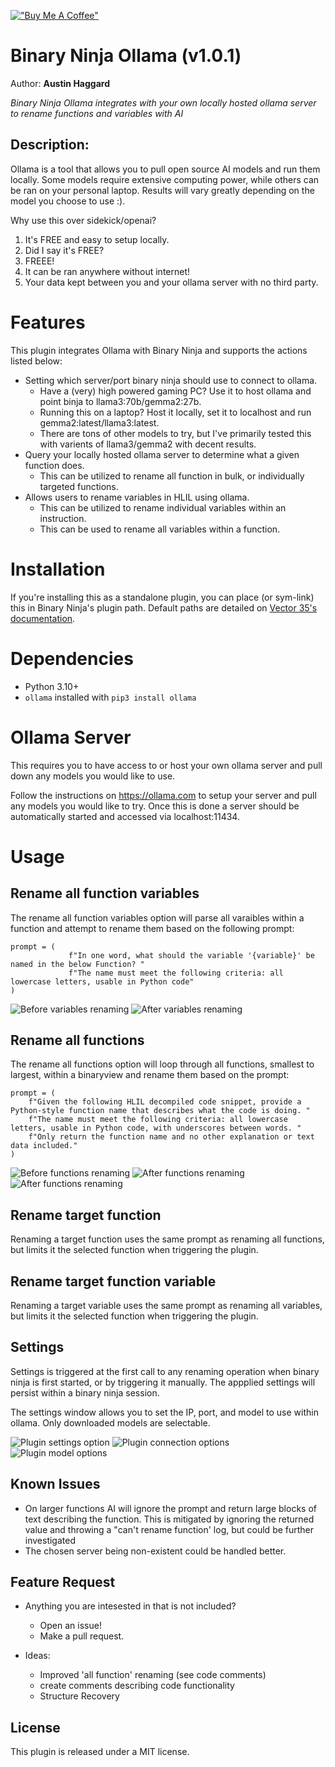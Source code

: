 [!["Buy Me A Coffee"](https://www.buymeacoffee.com/assets/img/custom_images/orange_img.png)](https://www.buymeacoffee.com/ahaggard)

# Binary Ninja Ollama (v1.0.1)
Author: **Austin Haggard**

_Binary Ninja Ollama integrates with your own locally hosted ollama server to rename functions and variables with AI_

## Description:
Ollama is a tool that allows you to pull open source AI models and run them locally.
Some models require extensive computing power, while others can be ran on your personal laptop.
Results will vary greatly depending on the model you choose to use :).

Why use this over sidekick/openai?
1. It's FREE and easy to setup locally.
2. Did I say it's FREE?
3. FREEE!
4. It can be ran anywhere without internet!
5. Your data kept between you and your ollama server with no third party.

# Features
This plugin integrates Ollama with Binary Ninja and supports the actions listed below:

- Setting which server/port binary ninja should use to connect to ollama.
  - Have a (very) high powered gaming PC? Use it to host ollama and point binja to llama3:70b/gemma2:27b.
  - Running this on a laptop? Host it locally, set it to localhost and run gemma2:latest/llama3:latest.
  - There are tons of other models to try, but I've primarily tested this with varients of llama3/gemma2 with decent results.
- Query your locally hosted ollama server to determine what a given function does.
  - This can be utilized to rename all function in bulk, or individually targeted functions.
- Allows users to rename variables in HLIL using ollama.
  - This can be utilized to rename individual variables within an instruction.
  - This can be used to rename all variables within a function.

# Installation

If you're installing this as a standalone plugin, you can place (or sym-link)
this in Binary Ninja's plugin path. Default paths are detailed on
[Vector 35's documentation](https://docs.binary.ninja/guide/plugins.html).

# Dependencies

- Python 3.10+
- `ollama` installed with `pip3 install ollama`

# Ollama Server 

This requires you to have access to or host your own ollama server and pull down any models you would like to use.

Follow the instructions on https://ollama.com to setup your server and pull any models you would like to try.
Once this is done a server should be automatically started and accessed via localhost:11434.

# Usage

## Rename all function variables

The rename all function variables option will parse all varaibles within a function and attempt to rename them based on the following prompt:

```
prompt = (
             f"In one word, what should the variable '{variable}' be named in the below Function? "
             f"The name must meet the following criteria: all lowercase letters, usable in Python code"
)

```

![Before variables renaming](https://github.com/ahaggard2013/binaryninja-ollama/blob/main/resources/ls-rename-all-variables-before.png?raw=true)
![After variables renaming](https://github.com/ahaggard2013/binaryninja-ollama/blob/main/resources/ls-rename-all-variables-after.png?raw=true)

## Rename all functions
The rename all functions option will loop through all functions, smallest to largest, within a binaryview and rename them based on the prompt:

```
prompt = (
    f"Given the following HLIL decompiled code snippet, provide a Python-style function name that describes what the code is doing. "
    f"The name must meet the following criteria: all lowercase letters, usable in Python code, with underscores between words. "
    f"Only return the function name and no other explanation or text data included."
)
```

![Before functions renaming](https://github.com/ahaggard2013/binaryninja-ollama/blob/main/resources/ls-rename-all-func-before.png?raw=true)
![After functions renaming](https://github.com/ahaggard2013/binaryninja-ollama/blob/main/resources/ls-rename-all-func-after.png?raw=true)
![After functions renaming](https://github.com/ahaggard2013/binaryninja-ollama/blob/main/resources/ls-rename-all-func-after2.png?raw=true)

## Rename target function
Renaming a target function uses the same prompt as renaming all functions, but limits it the selected function when triggering the plugin.

## Rename target function variable
Renaming a target variable uses the same prompt as renaming all variables, but limits it the selected function when triggering the plugin.

## Settings
Settings is triggered at the first call to any renaming operation when binary ninja is first started, or by triggering it manually. The appplied settings will persist within a binary ninja session.

The settings window allows you to set the IP, port, and model to use within ollama. Only downloaded models are selectable.


![Plugin settings option](https://github.com/ahaggard2013/binaryninja-ollama/blob/main/resources/settings-options.png?raw=true)
![Plugin connection options](https://github.com/ahaggard2013/binaryninja-ollama/blob/main/resources/settings-connection.png?raw=true)
![Plugin model options](https://github.com/ahaggard2013/binaryninja-ollama/blob/main/resources/settings-model.png?raw=true)

## Known Issues
- On larger functions AI will ignore the prompt and return large blocks of text describing the function. This is mitigated by ignoring the returned value and throwing a "can't rename function' log, but could be further investigated
- The chosen server being non-existent could be handled better.

## Feature Request
- Anything you are intesested in that is not included? 
    - Open an issue!
    - Make a pull request.

- Ideas:
    - Improved 'all function' renaming (see code comments)
    - create comments describing code functionality
    - Structure Recovery

## License

This plugin is released under a MIT license.
